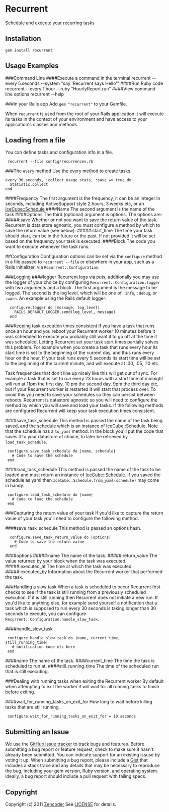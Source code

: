 Recurrent
====================
Schedule and execute your recurring tasks

Installation
------------
    gem install recurrent

Usage Examples
--------------
###Command Line
####Execute a command in the terminal
    recurrent --every 5.seconds --system "say 'Recurrent says Hello'"
####Run Ruby code
    recurrent --every 1.hour --ruby "HourlyReport.run"
####View command line options
    recurrent --help

###In your Rails app
Add `gem "recurrent"` to your Gemfile.

When `recurrent` is used from the root of your Rails application it will execute its tasks in the context of your environment and have access to your application's classes and methods.

Loading from a file
-------------------
You can define tasks and configuration info in a file.

     recurrent --file config/recurrences.rb

###The `every` method
Use the every method to create tasks.

    every 30.seconds, :collect_usage_stats, :save => true do
      Statistic.collect
    end

####Frequency
  The first argument is the frequency, it can be an integer in seconds, including ActiveSupport style 2.hours, 3.weeks etc, or an [IceCube::Schedule](http://seejohncode.com/ice_cube/)
####Name
  The second argument is the name of the task
####Options
  The third (optional) argument is options. The options are:
#####:save
  Whether or not you want to save the return value of the task. Recurrent is data store agnostic, you must configure a method by which to save the return value (see below).
#####:start_time
  The time your task should start, can be in the future or the past. If not provided it will be set based on the frequency your task is executed.
####Block
  The code you want to execute whenever the task runs.

##Configuration
  Configuration options can be set via the `configure` method in a file passed to `recurrent --file` or elsewhere in your app, such as a Rails initializer, via `Recurrent::Configuration`.

###Logging
####logger
Recurrent logs via puts, additionally you may use the logger of your choice by configuring `Recurrent::Configuration.logger` with two arguments and a block. The first argument is the message to be logged. The second is the log level, which will be one of `:info`, `:debug`, or `:warn`. An example using the Rails default logger:

      configure.logger do |message, log_level|
        RAILS_DEFAULT_LOGGER.send(log_level, message)
      end

###Keeping task execution times consistent
If you have a task that runs once an hour and you reboot your Recurrent worker 10 minutes before it was scheduled to execute you probably still want it to go off at the time it was scheduled. Letting Recurrent set your task start times partially solves this problem. For example when you create a task that runs every hour its start time is set to the beginning of the current day, and thus runs every hour on the hour. If your task runs every 5 seconds its start time will be set to the beginning of the current minute, and will execute at :00, :05, :10 etc.

Task frequencies that don't line up nicely like this will get out of sync. For example a task that is set to run every 23 hours with a start time of midnight will run at 11pm the first day, 10 pm the second day, 9pm the third day etc, but if your Recurrent worker is restarted it will start that process over. To avoid this you need to save your schedules so they can persist between reboots. Recurrent is datastore agnostic so you will need to configure the method by which you will save and load your tasks. If the following methods are configured Recurrent will keep your task execution times consistent.

####save\_task\_schedule
This method is passed the name of the task being saved, and the schedule which is an instance of [IceCube::Schedule](http://seejohncode.com/ice_cube/). Note that the schedule has a `to_yaml` method. In the block you'll put the code that saves it to your datastore of choice, to later be retrieved by `load_task_schedule`.

     configure.save_task_schedule do |name, schedule|
       # Code to save the schedule
     end

####load\_task\_schedule
This method is passed the name of the task to be loaded and must return an instance of [IceCube::Schedule](http://seejohncode.com/ice_cube/). If you saved the schedule as yaml then `IceCube::Schedule.from_yaml(schedule)` may come in handy.

     configure.load_task_schedule do |name|
       # Code to load the schedule
     end

###Capturing the return value of your task
If you'd like to capture the return value of your task you'll need to configure the following method.

####save\_task\_schedule
This method is passed an options hash.

      configure.save_task_return_value do |options|
        # Code to save the return value
      end

####options
#####:name
The name of the task.
#####:return\_value
The value returned by your block when the task was executed.
#####:executed\_at
The time at which the task was executed.
#####:executed\_by
Information about the Recurrent worker that performed the task.

###Handling a slow task
When a task is scheduled to occur Recurrent first checks to see if the task is still running from a previously scheduled execution. If it is still running then Recurrent does not initiate a new run. If you'd like to anything else, for example send yourself a notification that a task which is supposed to run every 30 seconds is taking longer than 30 seconds to execute, you can configure `Recurrent::Configuration.handle_slow_task`.

####handle\_slow\_task

     configure.handle_slow_task do |name, current_time, still_running_time|
       # notification code etc here
     end

####name
The name of the task.
####current\_time
The time the task is scheduled to run at.
####still\_running\_time
The time of the scheduled run that is still executing.

###Dealing with running tasks when exiting the Recurrent worker
By default when attempting to exit the worker it will wait for all running tasks to finish before exiting.

####wait\_for\_running\_tasks\_on\_exit\_for
How long to wait before killing tasks that are still running.

     configure.wait_for_running_tasks_on_exit_for = 10.seconds

Submitting an Issue
-------------------
We use the [GitHub issue tracker](http://github.com/zencoder/recurrent/issues) to track bugs and
features. Before submitting a bug report or feature request, check to make sure it hasn't already
been submitted. You can indicate support for an existing issuse by voting it up. When submitting a
bug report, please include a [Gist](http://gist.github.com/) that includes a stack trace and any
details that may be necessary to reproduce the bug, including your gem version, Ruby version, and
operating system. Ideally, a bug report should include a pull request with failing specs.

Copyright
---------
Copyright (c) 2011 [Zencoder](http://zencoder.com)
See [LICENSE](https://github.com/zencoder/recurrent/blob/master/LICENSE.mkd) for details.

